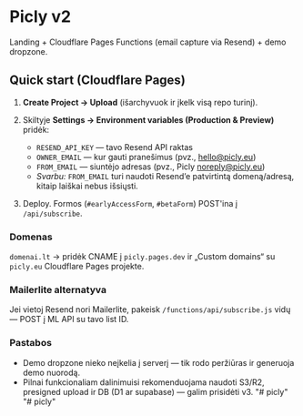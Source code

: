 # Picly v2
Landing + Cloudflare Pages Functions (email capture via Resend) + demo dropzone.

## Quick start (Cloudflare Pages)
1) **Create Project → Upload** (išarchyvuok ir įkelk visą repo turinį).
2) Skiltyje **Settings → Environment variables (Production & Preview)** pridėk:
   - `RESEND_API_KEY` — tavo Resend API raktas
   - `OWNER_EMAIL` — kur gauti pranešimus (pvz., hello@picly.eu)
   - `FROM_EMAIL` — siuntėjo adresas (pvz., Picly <noreply@picly.eu>)
   - *Svarbu:* `FROM_EMAIL` turi naudoti Resend’e patvirtintą domeną/adresą, kitaip laiškai nebus išsiųsti.

3) Deploy. Formos (`#earlyAccessForm`, `#betaForm`) POST'ina į `/api/subscribe`.

### Domenas
`domenai.lt` → pridėk CNAME į `picly.pages.dev` ir „Custom domains“ su `picly.eu` Cloudflare Pages projekte.

### Mailerlite alternatyva
Jei vietoj Resend nori Mailerlite, pakeisk `/functions/api/subscribe.js` vidų — POST į ML API su tavo list ID.

### Pastabos
- Demo dropzone nieko neįkelia į serverį — tik rodo peržiūras ir generuoja demo nuorodą.
- Pilnai funkcionaliam dalinimuisi rekomenduojama naudoti S3/R2, presigned upload ir DB (D1 ar supabase) — galim prisidėti v3.
"# picly" 
"# picly" 
